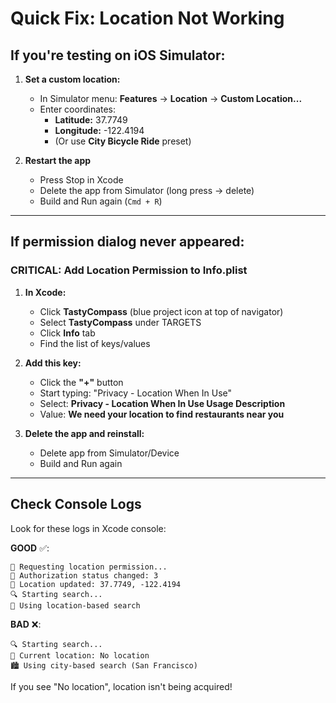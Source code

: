 # Quick Fix: Location Not Working

## If you're testing on iOS Simulator:

1. **Set a custom location:**
   - In Simulator menu: **Features** → **Location** → **Custom Location...**
   - Enter coordinates:
     - **Latitude:** 37.7749
     - **Longitude:** -122.4194
     - (Or use **City Bicycle Ride** preset)

2. **Restart the app**
   - Press Stop in Xcode
   - Delete the app from Simulator (long press → delete)
   - Build and Run again (`Cmd + R`)

---

## If permission dialog never appeared:

### CRITICAL: Add Location Permission to Info.plist

1. **In Xcode:**
   - Click **TastyCompass** (blue project icon at top of navigator)
   - Select **TastyCompass** under TARGETS
   - Click **Info** tab
   - Find the list of keys/values
   
2. **Add this key:**
   - Click the **"+"** button
   - Start typing: "Privacy - Location When In Use"
   - Select: **Privacy - Location When In Use Usage Description**
   - Value: **We need your location to find restaurants near you**

3. **Delete the app and reinstall:**
   - Delete app from Simulator/Device
   - Build and Run again

---

## Check Console Logs

Look for these logs in Xcode console:

**GOOD** ✅:
```
📍 Requesting location permission...
📍 Authorization status changed: 3
📍 Location updated: 37.7749, -122.4194
🔍 Starting search...
📍 Using location-based search
```

**BAD** ❌:
```
🔍 Starting search...
📍 Current location: No location
🏙️ Using city-based search (San Francisco)
```

If you see "No location", location isn't being acquired!

